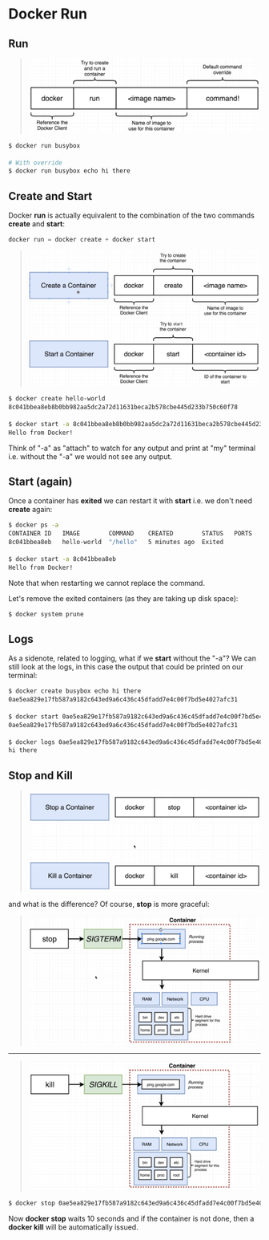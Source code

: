 # Docker Run

## Run

> ![Docker run](images/docker-run.png)

```bash
$ docker run busybox

# With override
$ docker run busybox echo hi there
```

## Create and Start

Docker **run** is actually equivalent to the combination of the two commands **create** and **start**:

```scala
docker run = docker create + docker start
```

> ![Docker create and start](images/docker-create-start.png)

```bash
$ docker create hello-world
8c041bbea8eb8b0bb982aa5dc2a72d11631beca2b578cbe445d233b750c60f78

$ docker start -a 8c041bbea8eb8b0bb982aa5dc2a72d11631beca2b578cbe445d233b750c60f78
Hello from Docker!
```

Think of "-a" as "attach" to watch for any output and print at "my" terminal i.e. without the "-a" we would not see any output.

## Start (again)

Once a container has **exited** we can restart it with **start** i.e. we don't need **create** again:

```bash
$ docker ps -a
CONTAINER ID   IMAGE        COMMAND    CREATED        STATUS   PORTS   NAMES
8c041bbea8eb   hello-world  "/hello"   5 minutes ago  Exited           elegant_hugle

$ docker start -a 8c041bbea8eb
Hello from Docker!
```

Note that when restarting we cannot replace the command.

Let's remove the exited containers (as they are taking up disk space):

```bash
$ docker system prune
```

## Logs

As a sidenote, related to logging, what if we **start** without the "-a"? We can still look at the logs, in this case the output that could be printed on our terminal:

```bash
$ docker create busybox echo hi there
0ae5ea829e17fb587a9182c643ed9a6c436c45dfadd7e4c00f7bd5e4027afc31

$ docker start 0ae5ea829e17fb587a9182c643ed9a6c436c45dfadd7e4c00f7bd5e4027afc31
0ae5ea829e17fb587a9182c643ed9a6c436c45dfadd7e4c00f7bd5e4027afc31

$ docker logs 0ae5ea829e17fb587a9182c643ed9a6c436c45dfadd7e4c00f7bd5e4027afc31
hi there
```

## Stop and Kill

> ![Docker stop and kill](images/docker-stop-kill.png)

and what is the difference? Of course, **stop** is more graceful:

> ![Docker stop](images/docker-stop.png)
---
> ![Docker kill](images/docker-kill.png)

```bash
$ docker stop 0ae5ea829e17fb587a9182c643ed9a6c436c45dfadd7e4c00f7bd5e4027afc31
```

Now **docker stop** waits 10 seconds and if the container is not done, then a **docker kill** will be automatically issued.